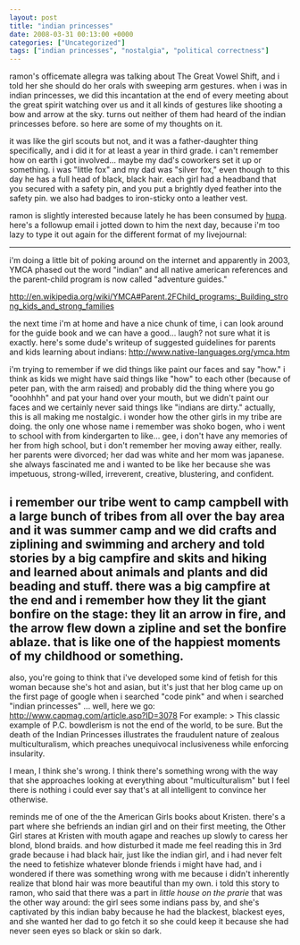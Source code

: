 ```yaml
---
layout: post
title: "indian princesses"
date: 2008-03-31 00:13:00 +0000
categories: ["Uncategorized"]
tags: ["indian princesses", "nostalgia", "political correctness"]
---
```


ramon's officemate allegra was talking about The Great Vowel Shift, and i told her she should do her orals with sweeping arm gestures. when i was in indian princesses, we did this incantation at the end of every meeting about the great spirit watching over us and it all kinds of gestures like shooting a bow and arrow at the sky. turns out neither of them had heard of the indian princesses before. so here are some of my thoughts on it. 

it was like the girl scouts but not, and it was a father-daughter thing specifically, and i did it for at least a year in third grade. i can't remember how on earth i got involved... maybe my dad's coworkers set it up or something. i was "little fox" and my dad was "silver fox," even though to this day he has a full head of black, black hair. each girl had a headband that you secured with a safety pin, and you put a brightly dyed feather into the safety pin. we also had badges to iron-sticky onto a leather vest. 

ramon is slightly interested because lately he has been consumed by [hupa](http://en.wikipedia.org/wiki/Hupa). here's a followup email i jotted down to him the next day, because i'm too lazy to type it out again for the different format of my livejournal:

-----------------
i'm doing a little bit of poking around on the internet and
apparently in 2003, YMCA phased out the word "indian" and all native
american references and the parent-child program is now called
"adventure guides."

http://en.wikipedia.org/wiki/YMCA#Parent.2FChild_programs:_Building_strong_kids_and_strong_families

the next time i'm at home and have a nice chunk of time, i can look
around for the guide book and we can have a good... laugh? not sure
what it is exactly. here's some dude's writeup of suggested guidelines
for parents and kids learning about indians:
http://www.native-languages.org/ymca.htm

i'm trying to remember if we did things like paint our faces and say
"how." i think as kids we might have said things like "how" to each
other (because of peter pan, with the arm raised) and probably did the
thing where you go "ooohhhh" and pat your hand over your mouth, but we
didn't paint our faces and we certainly never said things like
"indians are dirty." actually, this is all making me nostalgic. i
wonder how the other girls in my tribe are doing. the only one whose
name i remember was shoko bogen, who i went to school with from
kindergarten to like... gee, i don't have any memories of her from
high school, but i don't remember her moving away either, really. her
parents were divorced; her dad was white and her mom was japanese. she
always fascinated me and i wanted to be like her because she was
impetuous, strong-willed, irreverent, creative, blustering, and
confident.

i remember our tribe went to camp campbell with a large bunch of
tribes from all over the bay area and it was summer camp and we did
crafts and ziplining and swimming and archery and told stories by a big campfire and
skits and hiking and learned about animals and plants and did beading
and stuff. there was a big campfire at the end and i remember how they lit
the giant bonfire on the stage: they lit an arrow in fire, and the arrow flew
down a zipline and set the bonfire ablaze.
that is like one of the happiest moments of my childhood or something.
-----------------------

also, you're going to think that i've developed some kind of fetish for this woman because she's hot and asian, but it's just that her blog came up on the first page of google when i searched "code pink" and when i searched "indian princesses" ... well, here we go: http://www.capmag.com/article.asp?ID=3078 For example: > This classic example of P.C. bowdlerism is not the end of the world, to be sure. But the death of the Indian Princesses illustrates the fraudulent nature of zealous multiculturalism, which preaches unequivocal inclusiveness while enforcing insularity.

 I mean, I think she's wrong. I think there's something wrong with the way that she approaches looking at everything about "multiculturalism" but I feel there is nothing i could ever say that's at all intelligent to convince her otherwise.

reminds me of one of the the American Girls books about Kristen. there's a part where she befriends an indian girl and on their first meeting, the Other Girl stares at Kristen with mouth agape and reaches up slowly to caress her blond, blond braids. and how disturbed it made me feel reading this in 3rd grade because i had black hair, just like the indian girl, and i had never felt the need to fetishize whatever blonde friends i might have had, and i wondered if there was something wrong with me because i didn't inherently realize that blond hair was more beautiful than my own. i told this story to ramon, who said that there was a part in *little house on the prarie* that was the other way around: the girl sees some indians pass by, and she's captivated by this indian baby because he had the blackest, blackest eyes, and she wanted her dad to go fetch it so she could keep it because she had never seen eyes so black or skin so dark.